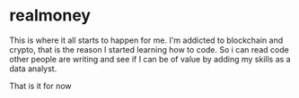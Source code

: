 # realmoney
This is where it all starts to happen for me. I'm addicted to blockchain and crypto, that is the reason I started learning how to code. So i can read code other people are writing and see if I can be of value by adding my skills as a data analyst. 

That is it for now
